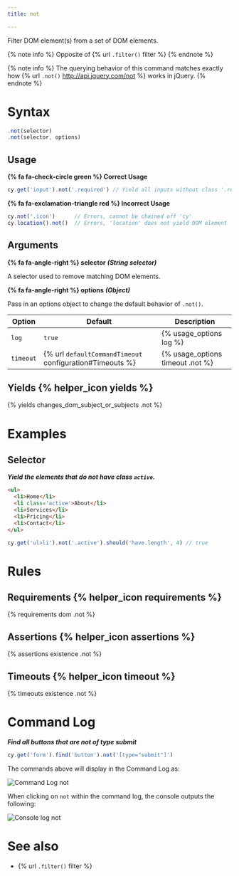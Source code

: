 ```yaml
---
title: not

---
```


Filter DOM element(s) from a set of DOM elements.

{% note info %}
Opposite of {% url `.filter()` filter %}
{% endnote %}

{% note info %}
The querying behavior of this command matches exactly how {% url `.not()` http://api.jquery.com/not %} works in jQuery.
{% endnote %}

# Syntax

```javascript
.not(selector)
.not(selector, options)
```

## Usage

**{% fa fa-check-circle green %} Correct Usage**

```javascript
cy.get('input').not('.required') // Yield all inputs without class '.required'
```

**{% fa fa-exclamation-triangle red %} Incorrect Usage**

```javascript
cy.not('.icon')      // Errors, cannot be chained off 'cy'
cy.location().not()  // Errors, 'location' does not yield DOM element
```

## Arguments

**{% fa fa-angle-right %} selector**  ***(String selector)***

A selector used to remove matching DOM elements.

**{% fa fa-angle-right %} options**  ***(Object)***

Pass in an options object to change the default behavior of `.not()`.

Option | Default | Description
--- | --- | ---
`log` | `true` | {% usage_options log %}
`timeout` | {% url `defaultCommandTimeout` configuration#Timeouts %} | {% usage_options timeout .not %}

## Yields {% helper_icon yields %}

{% yields changes_dom_subject_or_subjects .not %}

# Examples

## Selector

***Yield the elements that do not have class `active`.***

```html
<ul>
  <li>Home</li>
  <li class='active'>About</li>
  <li>Services</li>
  <li>Pricing</li>
  <li>Contact</li>
</ul>
```

```javascript
cy.get('ul>li').not('.active').should('have.length', 4) // true
```

# Rules

## Requirements {% helper_icon requirements %}

{% requirements dom .not %}

## Assertions {% helper_icon assertions %}

{% assertions existence .not %}

## Timeouts {% helper_icon timeout %}

{% timeouts existence .not %}

# Command Log

***Find all buttons that are not of type submit***

```javascript
cy.get('form').find('button').not('[type="submit"]')
```

The commands above will display in the Command Log as:

![Command Log not](/img/api/not/filter-elements-with-not-and-optional-selector.png)

When clicking on `not` within the command log, the console outputs the following:

![Console log not](/img/api/not/log-elements-found-when-using-cy-not.png)

# See also

- {% url `.filter()` filter %}
